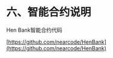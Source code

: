 # 六、智能合约说明

Hen Bank智能合约代码 

[https://github.com/nearcode/HenBank](https://github.com/nearcode/HenBank) 



